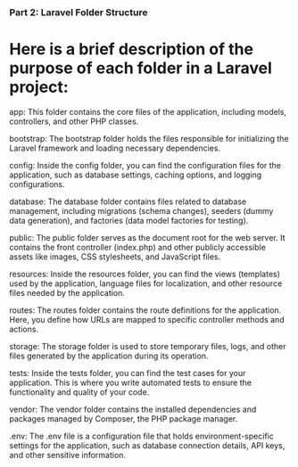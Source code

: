 ### Part 2: Laravel Folder Structure

# Here is a brief description of the purpose of each folder in a Laravel project:

app: This folder contains the core files of the application, including models, controllers, and other PHP classes.

bootstrap: The bootstrap folder holds the files responsible for initializing the Laravel framework and loading necessary dependencies.

config: Inside the config folder, you can find the configuration files for the application, such as database settings, caching options, and logging configurations.

database: The database folder contains files related to database management, including migrations (schema changes), seeders (dummy data generation), and factories (data model factories for testing).

public: The public folder serves as the document root for the web server. It contains the front controller (index.php) and other publicly accessible assets like images, CSS stylesheets, and JavaScript files.

resources: Inside the resources folder, you can find the views (templates) used by the application, language files for localization, and other resource files needed by the application.

routes: The routes folder contains the route definitions for the application. Here, you define how URLs are mapped to specific controller methods and actions.

storage: The storage folder is used to store temporary files, logs, and other files generated by the application during its operation.

tests: Inside the tests folder, you can find the test cases for your application. This is where you write automated tests to ensure the functionality and quality of your code.

vendor: The vendor folder contains the installed dependencies and packages managed by Composer, the PHP package manager.

.env: The .env file is a configuration file that holds environment-specific settings for the application, such as database connection details, API keys, and other sensitive information.